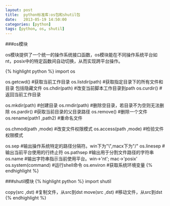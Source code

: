 ```yaml
---
layout: post
title:  python标准库:os包和shutil包
date:   2013-05-19 14:50:00
categories: [python]
tags: [python, os, shutil]
---
```


###os模块

os模块提供了一个统一的操作系统接口函数，os模块能在不同操作系统平台如nt，posix中的特定函数间自动切换，从而实现跨平台操作。

{% highlight python %}
import os

os.getcwd() #获取当前工作目录
os.listdir(path) #获取指定目录下的所有文件和目录 包括隐藏文件
os.chdir(path) #改变当前脚本工作目录到path
os.curdir() #返回当前工作目录

os.mkdir(path) #创建目录
os.rmdir(path) #删除空目录，若目录不为空则无法删除
os.pardir() #获取当前目录的父目录路径
os.remove() #删除一个文件
os.rename(path1 ,path2) #重命名文件

os.chmod(path ,mode) #改变文件权限模式
os.access(path ,mode) #检验文件权限模式

os.sep    #输出操作系统特定的路径分隔符。win下为"\\",macx下为"/"
os.linesep    #输出当前平台使用的行终止符
os.pathsep    #输出用于分割文件路径的字符串
os.name    #输出字符串指示当前使用平台。win->'nt'; mac->'posix'
os.system(command) #运行shell命令
os.environ #获取系统环境变量
{% endhighlight %}

###shutil模块
{% highlight python %}
import shutil

copy(src ,dst) #复制文件，从src到dst
move(src ,dst) #移动文件，从src到dst
{% endhighlight %}